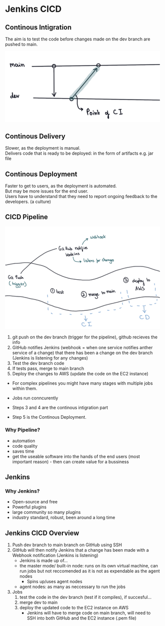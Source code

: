 # Jenkins CICD

## Continous Intigration

The aim is to test the code before changes made on the dev branch are pushed to main.<br>

![](../ReadMeImages/CI.jpeg)

## Continous Delivery

Slower, as the deployment is manual. <br>
Delivers code that is ready to be deployed: in the form of artifacts e.g. jar file 

## Continous Deployment

Faster to get to users, as the deployment is automated.<br>
But may be more issues for the end user.<br>
Users have to understand that they need to report ongoing feedback to the developers. (a culture)

## CICD Pipeline

![](../ReadMeImages/CICDpipeline.jpeg)

1. git push on the dev branch (trigger for the pipeline), github recieves the info
2. GitHub notifies Jenkins (webhook = when one service notifies anther service of a change) that there has been a change on the dev branch (Jenkins is listening for any changes)
3. Test the dev branch code
4. If tests pass, merge to main branch
5. Deploy the changes to AWS (update the code on the EC2 instance)

- For complex pipelines you might have many stages with multiple jobs within them.
- Jobs run conncurently

- Steps 3 and 4 are the continous intigration part
- Step 5 is the Continous Deployment.

### Why Pipeline?

- automation
- code quality
- saves time
- get the useable software into the hands of the end users (most important reason) - then can create value for a bussiness

## Jenkins

### Why Jenkins?

- Open-source and free
- Powerful plugins
- large community so many plugins
- industry standard, robust, been around a long time

## Jenkins CICD Overview

1. Push dev branch to main branch on GitHub using SSH
2. GitHub will then notify Jenkins that a change has been made with a Webhook notification (Jenkins is listening)
   - Jenkins is made up of...
   -  the master mode/ built-in node: runs on its own virtual machine, can run jobs but not reccomended as it is not as expendable as the agent nodes
      -  Spins up/uses agent nodes
   -  agent nodes: as many as neccessary to run the jobs
3. Jobs
   1. test the code in the dev branch (test if it compiles), if succesful... 
   2. merge dev to main
   3. deploy the updated code to the EC2 instance on AWS
      - Jenkins will have to merge code on main branch, will need to SSH into both GitHub and the EC2 instance (.pem file)